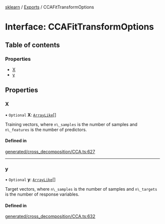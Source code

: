 [sklearn](../readme.md) / [Exports](../modules.md) / CCAFitTransformOptions

# Interface: CCAFitTransformOptions

## Table of contents

### Properties

- [X](CCAFitTransformOptions.md#x)
- [y](CCAFitTransformOptions.md#y)

## Properties

### X

• `Optional` **X**: [`ArrayLike`](../modules.md#arraylike)[]

Training vectors, where `n\_samples` is the number of samples and `n\_features` is the number of predictors.

#### Defined in

[generated/cross_decomposition/CCA.ts:627](https://github.com/transitive-bullshit/scikit-learn-ts/blob/367336a/packages/sklearn/src/generated/cross_decomposition/CCA.ts#L627)

___

### y

• `Optional` **y**: [`ArrayLike`](../modules.md#arraylike)[]

Target vectors, where `n\_samples` is the number of samples and `n\_targets` is the number of response variables.

#### Defined in

[generated/cross_decomposition/CCA.ts:632](https://github.com/transitive-bullshit/scikit-learn-ts/blob/367336a/packages/sklearn/src/generated/cross_decomposition/CCA.ts#L632)
